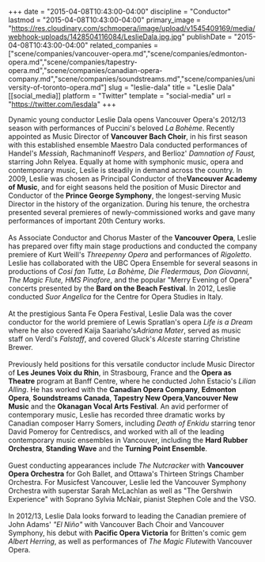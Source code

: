 +++
date = "2015-04-08T10:43:00-04:00"
discipline = "Conductor"
lastmod = "2015-04-08T10:43:00-04:00"
primary_image = "https://res.cloudinary.com/schmopera/image/upload/v1545409169/media/webhook-uploads/1428504116084/LeslieDala.jpg.jpg"
publishDate = "2015-04-08T10:43:00-04:00"
related_companies = ["scene/companies/vancouver-opera.md","scene/companies/edmonton-opera.md","scene/companies/tapestry-opera.md","scene/companies/canadian-opera-company.md","scene/companies/soundstreams.md","scene/companies/university-of-toronto-opera.md"]
slug = "leslie-dala"
title = "Leslie Dala"
[[social_media]]
platform = "Twitter"
template = "social-media"
url = "https://twitter.com/lesdala"
+++

<p>
	Dynamic young conductor Leslie Dala opens Vancouver Opera's 2012/13 season with performances of Puccini's beloved <em>La Bohème</em>. Recently appointed as Music Director of <strong>Vancouver Bach Choir</strong>, in his first season with this established ensemble Maestro Dala conducted performances of Handel's <em>Messiah</em>, Rachmaninoff <em>Vespers</em>, and Berlioz' <em>Damnation of Faust,</em> starring John Relyea. Equally at home with symphonic music, opera and contemporary music, Leslie is steadily in demand across the country. In 2009, Leslie was chosen as Principal Conductor of the<strong>Vancouver Academy of Music</strong>, and for eight seasons held the position of Music Director and Conductor of the <strong>Prince George Symphony</strong>, the longest-serving Music Director in the history of the organization. During his tenure, the orchestra presented several premieres of newly-commissioned works and gave many performances of important 20th Century works.<br>
	<br>
	As Associate Conductor and Chorus Master of the <strong>Vancouver Opera</strong>, Leslie has prepared over fifty main stage productions and conducted the company premiere of Kurt Weill's <em>Threepenny Opera</em> and performances of <em>Rigoletto</em>. Leslie has collaborated with the UBC Opera Ensemble for several seasons in productions of <em>Cosi fan Tutte, La Bohème, Die Fledermaus, Don Giovanni, The Magic Flute, HMS Pinafore</em>, and the popular "Merry Evening of Opera" concerts presented by the <strong>Bard on the Beach Festival</strong>. In 2012, Leslie conducted <em>Suor Angelica</em> for the Centre for Opera Studies in Italy.<br>
	<br>
	At the prestigious Santa Fe Opera Festival, Leslie Dala was the cover conductor for the world premiere of Lewis Spratlan's opera <em>Life is a Dream</em> where he also covered Kaija Saariaho's<em>Adriana Mater</em>, served as music staff on Verdi's <em>Falstaff</em>, and covered Gluck's <em>Alceste</em> starring Christine Brewer.<br>
	<br>
	Previously held positions for this versatile conductor include Music Director of <strong>Les Jeunes Voix du Rhin</strong>, in Strasbourg, France and the <strong>Opera as Theatre</strong> program at Banff Centre, where he conducted John Estacio's <em>Lilian Alling</em>. He has worked with the <strong>Canadian Opera Company</strong>, <strong>Edmonton Opera</strong>, <strong>Soundstreams Canada</strong>, <strong>Tapestry New Opera</strong>,<strong>Vancouver New Music</strong> and the <strong>Okanagan Vocal Arts Festival</strong>. An avid performer of contemporary music, Leslie has recorded three dramatic works by Canadian composer Harry Somers, including <em>Death of Enkidu </em>starring tenor David Pomeroy for Centrediscs, and worked with all of the leading contemporary music ensembles in Vancouver, including the <strong>Hard Rubber Orchestra</strong>, <strong>Standing Wave</strong> and the <strong>Turning Point Ensemble</strong>.<br>
	<br>
	Guest conducting appearances include <em>The Nutcracker </em>with <strong>Vancouver Opera Orchestra</strong> for Goh Ballet, and Ottawa's Thirteen Strings Chamber Orchestra. For Musicfest Vancouver, Leslie led the Vancouver Symphony Orchestra with superstar Sarah McLachlan as well as "The Gershwin Experience" with Soprano Sylvia McNair, pianist Stephen Cole and the VSO.<br>
	<br>
	In 2012/13, Leslie Dala looks forward to leading the Canadian premiere of John Adams' <em>"El Niño"</em> with Vancouver Bach Choir and Vancouver Symphony, his debut with <strong>Pacific Opera Victoria</strong> for Britten's comic gem <em>Albert Herring</em>, as well as performances of <em>The Magic Flute</em>with Vancouver Opera.
</p>
